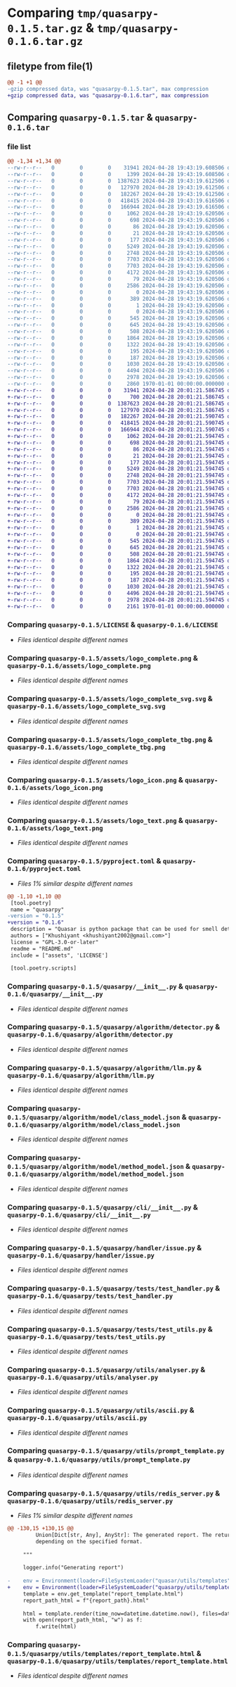# Comparing `tmp/quasarpy-0.1.5.tar.gz` & `tmp/quasarpy-0.1.6.tar.gz`

## filetype from file(1)

```diff
@@ -1 +1 @@
-gzip compressed data, was "quasarpy-0.1.5.tar", max compression
+gzip compressed data, was "quasarpy-0.1.6.tar", max compression
```

## Comparing `quasarpy-0.1.5.tar` & `quasarpy-0.1.6.tar`

### file list

```diff
@@ -1,34 +1,34 @@
--rw-r--r--   0        0        0    31941 2024-04-28 19:43:19.608506 quasarpy-0.1.5/LICENSE
--rw-r--r--   0        0        0     1399 2024-04-28 19:43:19.608506 quasarpy-0.1.5/README.md
--rw-r--r--   0        0        0  1387623 2024-04-28 19:43:19.612506 quasarpy-0.1.5/assets/logo_complete.png
--rw-r--r--   0        0        0   127970 2024-04-28 19:43:19.612506 quasarpy-0.1.5/assets/logo_complete_svg.svg
--rw-r--r--   0        0        0   182267 2024-04-28 19:43:19.612506 quasarpy-0.1.5/assets/logo_complete_tbg.png
--rw-r--r--   0        0        0   418415 2024-04-28 19:43:19.616506 quasarpy-0.1.5/assets/logo_icon.png
--rw-r--r--   0        0        0   166944 2024-04-28 19:43:19.616506 quasarpy-0.1.5/assets/logo_text.png
--rw-r--r--   0        0        0     1062 2024-04-28 19:43:19.620506 quasarpy-0.1.5/pyproject.toml
--rw-r--r--   0        0        0      698 2024-04-28 19:43:19.620506 quasarpy-0.1.5/quasarpy/__init__.py
--rw-r--r--   0        0        0       86 2024-04-28 19:43:19.620506 quasarpy-0.1.5/quasarpy/__main__.py
--rw-r--r--   0        0        0       21 2024-04-28 19:43:19.620506 quasarpy-0.1.5/quasarpy/_version.py
--rw-r--r--   0        0        0      177 2024-04-28 19:43:19.620506 quasarpy-0.1.5/quasarpy/algorithm/__init__.py
--rw-r--r--   0        0        0     5249 2024-04-28 19:43:19.620506 quasarpy-0.1.5/quasarpy/algorithm/detector.py
--rw-r--r--   0        0        0     2748 2024-04-28 19:43:19.620506 quasarpy-0.1.5/quasarpy/algorithm/llm.py
--rw-r--r--   0        0        0     7703 2024-04-28 19:43:19.620506 quasarpy-0.1.5/quasarpy/algorithm/model/class_model.json
--rw-r--r--   0        0        0     7703 2024-04-28 19:43:19.620506 quasarpy-0.1.5/quasarpy/algorithm/model/method_model.json
--rw-r--r--   0        0        0     4172 2024-04-28 19:43:19.620506 quasarpy-0.1.5/quasarpy/cli/__init__.py
--rw-r--r--   0        0        0       79 2024-04-28 19:43:19.620506 quasarpy-0.1.5/quasarpy/handler/__init__.py
--rw-r--r--   0        0        0     2586 2024-04-28 19:43:19.620506 quasarpy-0.1.5/quasarpy/handler/issue.py
--rw-r--r--   0        0        0        0 2024-04-28 19:43:19.620506 quasarpy-0.1.5/quasarpy/tests/__init__.py
--rw-r--r--   0        0        0      389 2024-04-28 19:43:19.620506 quasarpy-0.1.5/quasarpy/tests/conftest.py
--rw-r--r--   0        0        0        1 2024-04-28 19:43:19.620506 quasarpy-0.1.5/quasarpy/tests/test_algorithm.py
--rw-r--r--   0        0        0        0 2024-04-28 19:43:19.620506 quasarpy-0.1.5/quasarpy/tests/test_cli.py
--rw-r--r--   0        0        0      545 2024-04-28 19:43:19.620506 quasarpy-0.1.5/quasarpy/tests/test_handler.py
--rw-r--r--   0        0        0      645 2024-04-28 19:43:19.620506 quasarpy-0.1.5/quasarpy/tests/test_utils.py
--rw-r--r--   0        0        0      508 2024-04-28 19:43:19.620506 quasarpy-0.1.5/quasarpy/utils/__init__.py
--rw-r--r--   0        0        0     1864 2024-04-28 19:43:19.620506 quasarpy-0.1.5/quasarpy/utils/analyser.py
--rw-r--r--   0        0        0     1322 2024-04-28 19:43:19.620506 quasarpy-0.1.5/quasarpy/utils/ascii.py
--rw-r--r--   0        0        0      195 2024-04-28 19:43:19.620506 quasarpy-0.1.5/quasarpy/utils/errors.py
--rw-r--r--   0        0        0      187 2024-04-28 19:43:19.620506 quasarpy-0.1.5/quasarpy/utils/logger.py
--rw-r--r--   0        0        0     1030 2024-04-28 19:43:19.620506 quasarpy-0.1.5/quasarpy/utils/prompt_template.py
--rw-r--r--   0        0        0     4494 2024-04-28 19:43:19.620506 quasarpy-0.1.5/quasarpy/utils/redis_server.py
--rw-r--r--   0        0        0     2978 2024-04-28 19:43:19.620506 quasarpy-0.1.5/quasarpy/utils/templates/report_template.html
--rw-r--r--   0        0        0     2860 1970-01-01 00:00:00.000000 quasarpy-0.1.5/PKG-INFO
+-rw-r--r--   0        0        0    31941 2024-04-28 20:01:21.586745 quasarpy-0.1.6/LICENSE
+-rw-r--r--   0        0        0      700 2024-04-28 20:01:21.586745 quasarpy-0.1.6/README.md
+-rw-r--r--   0        0        0  1387623 2024-04-28 20:01:21.586745 quasarpy-0.1.6/assets/logo_complete.png
+-rw-r--r--   0        0        0   127970 2024-04-28 20:01:21.586745 quasarpy-0.1.6/assets/logo_complete_svg.svg
+-rw-r--r--   0        0        0   182267 2024-04-28 20:01:21.590745 quasarpy-0.1.6/assets/logo_complete_tbg.png
+-rw-r--r--   0        0        0   418415 2024-04-28 20:01:21.590745 quasarpy-0.1.6/assets/logo_icon.png
+-rw-r--r--   0        0        0   166944 2024-04-28 20:01:21.590745 quasarpy-0.1.6/assets/logo_text.png
+-rw-r--r--   0        0        0     1062 2024-04-28 20:01:21.594745 quasarpy-0.1.6/pyproject.toml
+-rw-r--r--   0        0        0      698 2024-04-28 20:01:21.594745 quasarpy-0.1.6/quasarpy/__init__.py
+-rw-r--r--   0        0        0       86 2024-04-28 20:01:21.594745 quasarpy-0.1.6/quasarpy/__main__.py
+-rw-r--r--   0        0        0       21 2024-04-28 20:01:21.594745 quasarpy-0.1.6/quasarpy/_version.py
+-rw-r--r--   0        0        0      177 2024-04-28 20:01:21.594745 quasarpy-0.1.6/quasarpy/algorithm/__init__.py
+-rw-r--r--   0        0        0     5249 2024-04-28 20:01:21.594745 quasarpy-0.1.6/quasarpy/algorithm/detector.py
+-rw-r--r--   0        0        0     2748 2024-04-28 20:01:21.594745 quasarpy-0.1.6/quasarpy/algorithm/llm.py
+-rw-r--r--   0        0        0     7703 2024-04-28 20:01:21.594745 quasarpy-0.1.6/quasarpy/algorithm/model/class_model.json
+-rw-r--r--   0        0        0     7703 2024-04-28 20:01:21.594745 quasarpy-0.1.6/quasarpy/algorithm/model/method_model.json
+-rw-r--r--   0        0        0     4172 2024-04-28 20:01:21.594745 quasarpy-0.1.6/quasarpy/cli/__init__.py
+-rw-r--r--   0        0        0       79 2024-04-28 20:01:21.594745 quasarpy-0.1.6/quasarpy/handler/__init__.py
+-rw-r--r--   0        0        0     2586 2024-04-28 20:01:21.594745 quasarpy-0.1.6/quasarpy/handler/issue.py
+-rw-r--r--   0        0        0        0 2024-04-28 20:01:21.594745 quasarpy-0.1.6/quasarpy/tests/__init__.py
+-rw-r--r--   0        0        0      389 2024-04-28 20:01:21.594745 quasarpy-0.1.6/quasarpy/tests/conftest.py
+-rw-r--r--   0        0        0        1 2024-04-28 20:01:21.594745 quasarpy-0.1.6/quasarpy/tests/test_algorithm.py
+-rw-r--r--   0        0        0        0 2024-04-28 20:01:21.594745 quasarpy-0.1.6/quasarpy/tests/test_cli.py
+-rw-r--r--   0        0        0      545 2024-04-28 20:01:21.594745 quasarpy-0.1.6/quasarpy/tests/test_handler.py
+-rw-r--r--   0        0        0      645 2024-04-28 20:01:21.594745 quasarpy-0.1.6/quasarpy/tests/test_utils.py
+-rw-r--r--   0        0        0      508 2024-04-28 20:01:21.594745 quasarpy-0.1.6/quasarpy/utils/__init__.py
+-rw-r--r--   0        0        0     1864 2024-04-28 20:01:21.594745 quasarpy-0.1.6/quasarpy/utils/analyser.py
+-rw-r--r--   0        0        0     1322 2024-04-28 20:01:21.594745 quasarpy-0.1.6/quasarpy/utils/ascii.py
+-rw-r--r--   0        0        0      195 2024-04-28 20:01:21.594745 quasarpy-0.1.6/quasarpy/utils/errors.py
+-rw-r--r--   0        0        0      187 2024-04-28 20:01:21.594745 quasarpy-0.1.6/quasarpy/utils/logger.py
+-rw-r--r--   0        0        0     1030 2024-04-28 20:01:21.594745 quasarpy-0.1.6/quasarpy/utils/prompt_template.py
+-rw-r--r--   0        0        0     4496 2024-04-28 20:01:21.594745 quasarpy-0.1.6/quasarpy/utils/redis_server.py
+-rw-r--r--   0        0        0     2978 2024-04-28 20:01:21.594745 quasarpy-0.1.6/quasarpy/utils/templates/report_template.html
+-rw-r--r--   0        0        0     2161 1970-01-01 00:00:00.000000 quasarpy-0.1.6/PKG-INFO
```

### Comparing `quasarpy-0.1.5/LICENSE` & `quasarpy-0.1.6/LICENSE`

 * *Files identical despite different names*

### Comparing `quasarpy-0.1.5/assets/logo_complete.png` & `quasarpy-0.1.6/assets/logo_complete.png`

 * *Files identical despite different names*

### Comparing `quasarpy-0.1.5/assets/logo_complete_svg.svg` & `quasarpy-0.1.6/assets/logo_complete_svg.svg`

 * *Files identical despite different names*

### Comparing `quasarpy-0.1.5/assets/logo_complete_tbg.png` & `quasarpy-0.1.6/assets/logo_complete_tbg.png`

 * *Files identical despite different names*

### Comparing `quasarpy-0.1.5/assets/logo_icon.png` & `quasarpy-0.1.6/assets/logo_icon.png`

 * *Files identical despite different names*

### Comparing `quasarpy-0.1.5/assets/logo_text.png` & `quasarpy-0.1.6/assets/logo_text.png`

 * *Files identical despite different names*

### Comparing `quasarpy-0.1.5/pyproject.toml` & `quasarpy-0.1.6/pyproject.toml`

 * *Files 1% similar despite different names*

```diff
@@ -1,10 +1,10 @@
 [tool.poetry]
 name = "quasarpy"
-version = "0.1.5"
+version = "0.1.6"
 description = "Quasar is python package that can be used for smell detection along with detailed report in various formats such as html, pdf, etc."
 authors = ["Khushiyant <khushiyant2002@gmail.com>"]
 license = "GPL-3.0-or-later"
 readme = "README.md"
 include = ["assets", 'LICENSE']
 
 [tool.poetry.scripts]
```

### Comparing `quasarpy-0.1.5/quasarpy/__init__.py` & `quasarpy-0.1.6/quasarpy/__init__.py`

 * *Files identical despite different names*

### Comparing `quasarpy-0.1.5/quasarpy/algorithm/detector.py` & `quasarpy-0.1.6/quasarpy/algorithm/detector.py`

 * *Files identical despite different names*

### Comparing `quasarpy-0.1.5/quasarpy/algorithm/llm.py` & `quasarpy-0.1.6/quasarpy/algorithm/llm.py`

 * *Files identical despite different names*

### Comparing `quasarpy-0.1.5/quasarpy/algorithm/model/class_model.json` & `quasarpy-0.1.6/quasarpy/algorithm/model/class_model.json`

 * *Files identical despite different names*

### Comparing `quasarpy-0.1.5/quasarpy/algorithm/model/method_model.json` & `quasarpy-0.1.6/quasarpy/algorithm/model/method_model.json`

 * *Files identical despite different names*

### Comparing `quasarpy-0.1.5/quasarpy/cli/__init__.py` & `quasarpy-0.1.6/quasarpy/cli/__init__.py`

 * *Files identical despite different names*

### Comparing `quasarpy-0.1.5/quasarpy/handler/issue.py` & `quasarpy-0.1.6/quasarpy/handler/issue.py`

 * *Files identical despite different names*

### Comparing `quasarpy-0.1.5/quasarpy/tests/test_handler.py` & `quasarpy-0.1.6/quasarpy/tests/test_handler.py`

 * *Files identical despite different names*

### Comparing `quasarpy-0.1.5/quasarpy/tests/test_utils.py` & `quasarpy-0.1.6/quasarpy/tests/test_utils.py`

 * *Files identical despite different names*

### Comparing `quasarpy-0.1.5/quasarpy/utils/analyser.py` & `quasarpy-0.1.6/quasarpy/utils/analyser.py`

 * *Files identical despite different names*

### Comparing `quasarpy-0.1.5/quasarpy/utils/ascii.py` & `quasarpy-0.1.6/quasarpy/utils/ascii.py`

 * *Files identical despite different names*

### Comparing `quasarpy-0.1.5/quasarpy/utils/prompt_template.py` & `quasarpy-0.1.6/quasarpy/utils/prompt_template.py`

 * *Files identical despite different names*

### Comparing `quasarpy-0.1.5/quasarpy/utils/redis_server.py` & `quasarpy-0.1.6/quasarpy/utils/redis_server.py`

 * *Files 1% similar despite different names*

```diff
@@ -130,15 +130,15 @@
         Union[Dict[str, Any], AnyStr]: The generated report. The return type can be either a dictionary or a string,
         depending on the specified format.
 
     """
 
     logger.info("Generating report")
 
-    env = Environment(loader=FileSystemLoader("quasar/utils/templates"))
+    env = Environment(loader=FileSystemLoader("quasarpy/utils/templates"))
     template = env.get_template("report_template.html")
     report_path_html = f"{report_path}.html"
 
     html = template.render(time_now=datetime.datetime.now(), files=data)
     with open(report_path_html, "w") as f:
         f.write(html)
```

### Comparing `quasarpy-0.1.5/quasarpy/utils/templates/report_template.html` & `quasarpy-0.1.6/quasarpy/utils/templates/report_template.html`

 * *Files identical despite different names*


